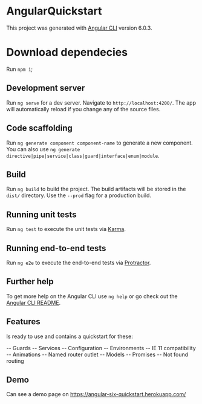 # AngularQuickstart

This project was generated with [Angular CLI](https://github.com/angular/angular-cli) version 6.0.3.

# Download dependecies

Run `npm i`;

## Development server

Run `ng serve` for a dev server. Navigate to `http://localhost:4200/`. The app will automatically reload if you change any of the source files.

## Code scaffolding

Run `ng generate component component-name` to generate a new component. You can also use `ng generate directive|pipe|service|class|guard|interface|enum|module`.

## Build

Run `ng build` to build the project. The build artifacts will be stored in the `dist/` directory. Use the `--prod` flag for a production build.

## Running unit tests

Run `ng test` to execute the unit tests via [Karma](https://karma-runner.github.io).

## Running end-to-end tests

Run `ng e2e` to execute the end-to-end tests via [Protractor](http://www.protractortest.org/).

## Further help

To get more help on the Angular CLI use `ng help` or go check out the [Angular CLI README](https://github.com/angular/angular-cli/blob/master/README.md).

## Features

Is ready to use and contains a quickstart for these: 

-- Guards
-- Services
-- Configuration
-- Environments
-- IE 11 compatibility
-- Animations
-- Named router outlet
-- Models
-- Promises
-- Not found routing

## Demo

Can see a demo page on https://angular-six-quickstart.herokuapp.com/